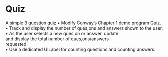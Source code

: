 # Quiz
A simple 3 question quiz
• Modify	Conway’s	Chapter	1	demo	program	Quiz.		
• Track	and	display	the	number	of	ques,ons	and	
answers	shown	to	the	user.	
• As	the	user	selects	a	new	ques,on	or	answer,	update	
and	display	the	total	number	of	ques,ons/answers	
requested.	
• Use	a	dedicated	UILabel	for	counting	questions	and	
counting	answers.
